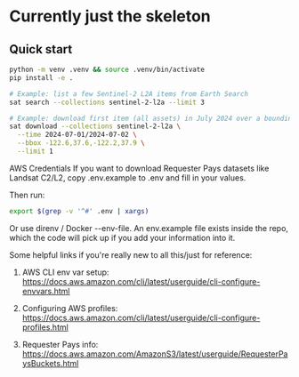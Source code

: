# Currently just the skeleton

## Quick start
```bash
python -m venv .venv && source .venv/bin/activate
pip install -e .

# Example: list a few Sentinel-2 L2A items from Earth Search
sat search --collections sentinel-2-l2a --limit 3

# Example: download first item (all assets) in July 2024 over a bounding box
sat download --collections sentinel-2-l2a \
  --time 2024-07-01/2024-07-02 \
  --bbox -122.6,37.6,-122.2,37.9 \
  --limit 1
```


AWS Credentials
If you want to download Requester Pays datasets like Landsat C2/L2, 
copy .env.example to .env and fill in your values.

Then run:
```bash
export $(grep -v '^#' .env | xargs)
```
Or use direnv / Docker --env-file. An env.example file exists inside the repo, 
which the code will pick up if you add your information into it.

Some helpful links if you're really new to all this/just for reference:

1. AWS CLI env var setup:
https://docs.aws.amazon.com/cli/latest/userguide/cli-configure-envvars.html

2. Configuring AWS profiles:
https://docs.aws.amazon.com/cli/latest/userguide/cli-configure-profiles.html

3. Requester Pays info:
https://docs.aws.amazon.com/AmazonS3/latest/userguide/RequesterPaysBuckets.html
